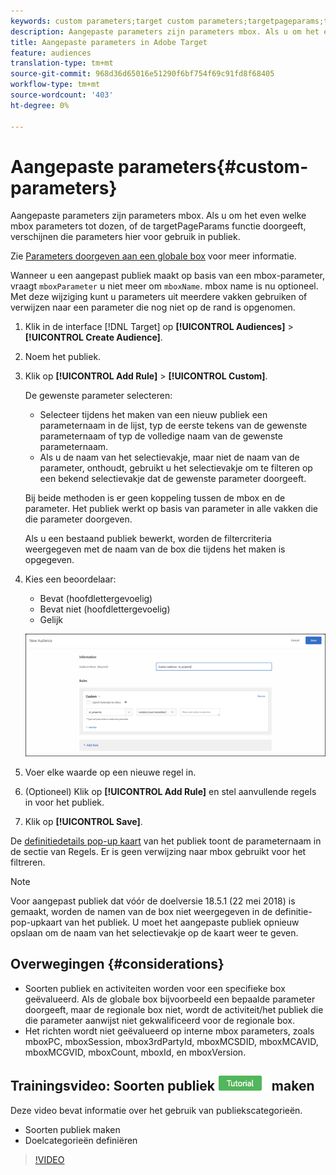 ```yaml
---
keywords: custom parameters;target custom parameters;targetpageparams;targeting mbox parameters
description: Aangepaste parameters zijn parameters mbox. Als u om het even welke mbox parameters tot dozen, of de targetPageParams functie doorgeeft, verschijnen die parameters hier voor gebruik in publiek.
title: Aangepaste parameters in Adobe Target
feature: audiences
translation-type: tm+mt
source-git-commit: 968d36d65016e51290f6bf754f69c91fd8f68405
workflow-type: tm+mt
source-wordcount: '403'
ht-degree: 0%

---
```



# Aangepaste parameters{#custom-parameters}

Aangepaste parameters zijn parameters mbox. Als u om het even welke mbox parameters tot dozen, of de targetPageParams functie doorgeeft, verschijnen die parameters hier voor gebruik in publiek.

Zie [Parameters doorgeven aan een globale box](/help/c-implementing-target/c-implementing-target-for-client-side-web/t-mbox-download/c-understanding-global-mbox/pass-parameters-to-global-mbox.md) voor meer informatie.

Wanneer u een aangepast publiek maakt op basis van een mbox-parameter, vraagt `mboxParameter` u niet meer om `mboxName`. mbox name is nu optioneel. Met deze wijziging kunt u parameters uit meerdere vakken gebruiken of verwijzen naar een parameter die nog niet op de rand is opgenomen.

1. Klik in de interface [!DNL Target] op **[!UICONTROL Audiences]** > **[!UICONTROL Create Audience]**.
1. Noem het publiek.
1. Klik op **[!UICONTROL Add Rule]** > **[!UICONTROL Custom]**.

   De gewenste parameter selecteren:

   * Selecteer tijdens het maken van een nieuw publiek een parameternaam in de lijst, typ de eerste tekens van de gewenste parameternaam of typ de volledige naam van de gewenste parameternaam.
   * Als u de naam van het selectievakje, maar niet de naam van de parameter, onthoudt, gebruikt u het selectievakje om te filteren op een bekend selectievakje dat de gewenste parameter doorgeeft.

   Bij beide methoden is er geen koppeling tussen de mbox en de parameter. Het publiek werkt op basis van parameter in alle vakken die die parameter doorgeven.

   Als u een bestaand publiek bewerkt, worden de filtercriteria weergegeven met de naam van de box die tijdens het maken is opgegeven.

1. Kies een beoordelaar:

   * Bevat (hoofdlettergevoelig)
   * Bevat niet (hoofdlettergevoelig)
   * Gelijk

   ![Aangepast parameterpubliek](/help/c-target/c-audiences/c-target-rules/assets/custom.png)

1. Voer elke waarde op een nieuwe regel in.
1. (Optioneel) Klik op **[!UICONTROL Add Rule]** en stel aanvullende regels in voor het publiek.
1. Klik op **[!UICONTROL Save]**.

De [definitiedetails pop-up kaart](/help/c-target/c-audiences/audiences.md#section_11B9C4A777E14D36BA1E925021945780) van het publiek toont de parameternaam in de sectie van Regels. Er is geen verwijzing naar mbox gebruikt voor het filtreren.

>[!NOTE]
>
>Voor aangepast publiek dat vóór de doelversie 18.5.1 (22 mei 2018) is gemaakt, worden de namen van de box niet weergegeven in de definitie-pop-upkaart van het publiek. U moet het aangepaste publiek opnieuw opslaan om de naam van het selectievakje op de kaart weer te geven.

## Overwegingen {#considerations}

* Soorten publiek en activiteiten worden voor een specifieke box geëvalueerd. Als de globale box bijvoorbeeld een bepaalde parameter doorgeeft, maar de regionale box niet, wordt de activiteit/het publiek die die parameter aanwijst niet gekwalificeerd voor de regionale box.
* Het richten wordt niet geëvalueerd op interne mbox parameters, zoals mboxPC, mboxSession, mbox3rdPartyId, mboxMCSDID, mboxMCAVID, mboxMCGVID, mboxCount, mboxId, en mboxVersion.

## Trainingsvideo: Soorten publiek ![Zelfstudie-badge](/help/assets/tutorial.png) maken

Deze video bevat informatie over het gebruik van publiekscategorieën.

* Soorten publiek maken
* Doelcategorieën definiëren

>[!VIDEO](https://video.tv.adobe.com/v/17392)

